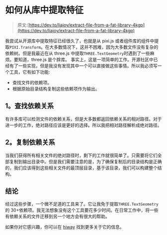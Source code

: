 # 如何从库中提取特征

> 原文:[https://dev.to/liajoy/extract-file-from-a-fat-library-4kgp](https://dev.to/liajoy/extract-file-from-a-fat-library-4kgp)

我尝试从开源库中提取特征已经很久了，也就是从 pixi.js 或者组件库的组件中提取`PIXI.Transform`。在大多数情况下，这并不困难，因为大多数文件没有复杂的依赖树。但是我最近在从 three.js 中提取`THREE.TextGeometry`时遇到了一些麻烦。要知道，three.js 是个胖库。
事实上，这是一项简单的工作。开源社区中已经有了一些实现，但是我没有发现其中一个可以直接做这些事情。所以我必须写一个工具，它有如下功能:

*   查找文件的依赖项。
*   根据原始目录结构复制这些依赖项作为输出。

## [](#1-find-dependencies)1。查找依赖关系

有许多库可以检测文件的依赖关系，但是大多数都返回依赖关系的相对路径。对于进一步的工作，绝对路径应该是更好的选择。所以我把相对路径解析成绝对路径。

## [](#2-copy-dependencies)2。复制依赖关系

当我们获得所有相关文件的绝对路径时，剩下的工作就很简单了。只需要将它们全部复制到输出目录中。但是我们需要注意的是，为了确保复制后的目录结构是正确的，我们应该得到这些相关文件的最顶层目录，基于该目录，我们可以构建整个结构。

## [](#conclusion)结论

经过这些步骤，一个微不足道的工具来了。它让我免于提取`THREE.TextGeometry`的 30+依赖项。我无法想象没有这个工具要花多少时间。在日常工作中，将一些有依赖关系的文件迁移到另一个地方会有很大的帮助。

如果你对它感兴趣，你可以在 [hiway](https://github.com/liajoy/hiway) 找到更多关于它的信息。